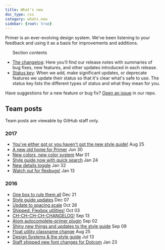 ```yaml
---
title: Whatʼs new
doc_type: css
category: whats_new
sidebar: {root: true}
---
```


<p classs="f3-light">Primer is an ever-evolving design system. We’ve been listening to your feedback and using it as a basis for improvements and additions.</p>

<ul class="list-style-none border-left border-thick mb-6">
<p class="h5 mb-2">Section contents</p>

  <li class="mb-3"><a class="text-bold" href="changelog">The changelog</a>: Here you’ll find our release notes with summaries of bug fixes, new features, and other updates introduced in each release.</li>
  <li class="mb-3"><a class="text-bold" href="status-key">Status key</a>: When we add, make significant updates, or deprecate features we update their status so that it's clear what's safe to use. The status key lists the different types of status and what they mean for you.</li>
</ul>

Have suggestions for a new feature or bug fix? [Open an issue](https://github.com/primer/primer/issues/new) in our repo.

## Team posts

Team posts are viewable by GitHub staff only.

<h3>2017</h3>
<ul class="list-style-none pl-0 mb-6">
  <li>
    <a href="https://team.githubapp.com/posts/30041">You've either got or you haven't got the new style guide!</a>
    <span class="text-gray text-small">Aug 25</span>
  </li>
  <li>
    <a href="https://team.githubapp.com/posts/29851">A new old home for Primer</a>
    <span class="text-gray text-small">Jun 30</span>
  </li>
  <li>
    <a href="https://team.githubapp.com/posts/29503">New colors, new color system</a>
    <span class="text-gray text-small">Mar 01</span>
  </li>
  <li>
    <a href="https://team.githubapp.com/posts/29387">Style guide now with quick search</a>
    <span class="text-gray text-small">Jan 24</span>
  </li>
  <li>
    <a href="https://team.githubapp.com/posts/29379">New details toggle</a>
     <span class="text-gray text-small">Jan 32</span>
  </li>
  <li>
    <a href="https://team.githubapp.com/posts/29365">Watch out for flexbugs!</a>
     <span class="text-gray text-small">Jan 13</span>
  </li>
</ul>

<h3>2016</h3>
<ul class="list-style-none pl-0 mb-6">
  <li>
    <a href="https://team.githubapp.com/posts/29325">One box to rule them all</a>
     <span class="text-gray text-small">Dec 21</span>
  </li>
  <li>
    <a href="https://team.githubapp.com/posts/29281">Style guide updates</a>
     <span class="text-gray text-small">Dec 07</span>

  </li>
  <li>
    <a href="https://team.githubapp.com/posts/29119">Update to spacing scale</a>
     <span class="text-gray text-small">Oct 26</span>

  </li>
  <li>
    <a href="https://team.githubapp.com/posts/29053">Shipped: Flexbox utilities!</a>
     <span class="text-gray text-small">Oct 03</span>
  </li>
  <li>
    <a href="https://team.githubapp.com/posts/28994">CH-CH-CH-CH-CHANGELOG!</a>
     <span class="text-gray text-small">Sep 13</span>
  </li>
  <li>
    <a href="https://team.githubapp.com/posts/28954">Atom autocomplete-primer plugin</a>
     <span class="text-gray text-small">Sep 02</span>
  </li>
  <li>
    <a href="https://team.githubapp.com/posts/28982">Shiny new things and updates to the style guide</a>
     <span class="text-gray text-small">Sep 09</span>

  </li>
  <li>
    <a href="https://team.githubapp.com/posts/28912">Float utility classname change</a>
     <span class="text-gray text-small">Aug 25</span>

  </li>
  <li>
    <a href="https://team.githubapp.com/posts/28722">Design Systems & the style guide</a>
     <span class="text-gray text-small">Jul 13</span>

  </li>
  <li>
    <a href="https://team.githubapp.com/posts/28645">Staff shipped new font changes for Dotcom</a>
     <span class="text-gray text-small">Jan 23</span>

  </li>
</ul>
